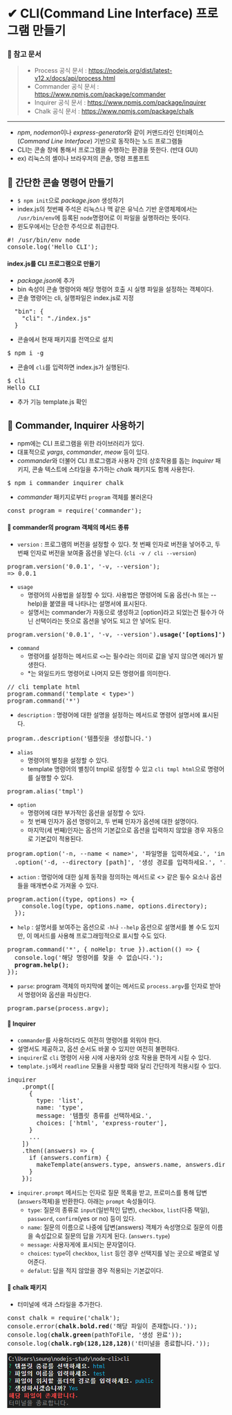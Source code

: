 # ✔ CLI(Command Line Interface) 프로그램 만들기
### 📌 참고 문서
> - Process 공식 문서 : https://nodejs.org/dist/latest-v12.x/docs/api/process.html
> - Commander 공식 문서 : https://www.npmjs.com/package/commander
> - Inquirer 공식 문서 : https://www.npmjs.com/package/inquirer
> - Chalk 공식 문서 : https://www.npmjs.com/package/chalk
<hr>

- *npm*, *nodemon*이나 *express-generator*와 같이 커맨드라인 인터페이스(*Command Line Interface*) 기반으로 동작하는 노드 프로그램들
- CLI는 콘솔 창에 통해서 프로그램을 수행하는 환경을 뜻한다. (반대 GUI)
- ex) 리눅스의 셸이나 브라우저의 콘솔, 명령 프롬프트
## 🌈 간단한 콘솔 명령어 만들기
- `$ npm init`으로 *package.json* 생성하기
- index.js의 첫번째 주석은 리눅스나 맥 같은 유닉스 기반 운영체제에서는 `/usr/bin/env`에 등록된 `node`명령어로 이 파일을 실행하라는 뜻이다.
- 윈도우에서는 단순한 주석으로 취급한다.
<pre>
#! /usr/bin/env node
console.log('Hello CLI');
</pre>
#### index.js를 CLI 프로그램으로 만들기
- *package.json*에 추가
- bin 속성이 콘솔 명령어와 해당 명령어 호출 시 실행 파일을 설정하는 객체이다.
- 콘솔 명령어는 cli, 실행파일은 index.js로 지정
<pre>
  "bin": {
    "cli": "./index.js"
  }
</pre>
- 콘솔에서 현재 패키지를 전역으로 설치
<pre>
$ npm i -g
</pre>
- 콘솔에 `cli`를 입력하면 index.js가 실행된다.
<pre>
$ cli
Hello CLI
</pre>
- 추가 기능 template.js 확인

## 🌈 Commander, Inquirer 사용하기
- npm에는 CLI 프로그램을 위한 라이브러리가 있다.
- 대표적으로 *yargs*, *commander*, *meow* 등이 있다.
- *commander*와 더불어 CLI 프로그램과 사용자 간의 상호작용를 돕는 *Inquirer* 패키지, 콘솔 텍스트에 스타일을 추가하는 *chalk* 패키지도 함께 사용한다.
<pre>
$ npm i commander inquirer chalk
</pre>
- *commander* 패키지로부터 `program` 객체를 불러온다
<pre>
const program = require('commander');
</pre>
#### 🔸 commander의 program 객체의 메서드 종류
- `version` : 프로그램의 버전을 설정할 수 있다. 첫 번째 인자로 버전을 넣어주고, 두번째 인자로 버전을 보여줄 옵션을 넣는다. (`cli -v / cli --version`)
<pre>
program.version('0.0.1', '-v, --version');
=> 0.0.1
</pre>
- `usage`
  - 명령어의 사용법을 설정할 수 있다. 사용법은 명령어에 도움 옵션(-h 또는 --help)을 붙였을 때 나타나는 설명서에 표시된다.
  - 설명서는 commander가 자동으로 생성하고 [option]라고 되었는건 필수가 아닌 선택이라는 뜻으로 옵션을 넣어도 되고 안 넣어도 된다.
<pre>
program.version('0.0.1', '-v, --version')<b>.usage('[options]')</b>;
</pre>
- `command`
  - 명령어를 설정하는 메서드로 `<>`는 필수라는 의미로 값을 넣지 않으면 에러가 발생한다.
  - *는 와일드카드 명령어로 나머지 모든 명령어를 의미한다.
<pre>
// cli template html
program.command('template < type>')
program.command('*')
</pre>
- `description` : 명령어에 대한 설명을 설정하는 메서드로 명령어 설명서에 표시된다.
<pre>
program..description('템플릿을 생성합니다.')
</pre>
- `alias`
  - 명령어의 별칭을 설정할 수 있다.
  - template 명령어의 별칭이 tmpl로 설정할 수 있고 `cli tmpl html`으로 명령어를 실행할 수 있다.
<pre>
program.alias('tmpl')
</pre>
- `option`
  - 명령어에 대한 부가적인 옵션을 설정할 수 있다.
  - 첫 번째 인자가 옵션 명령이고, 두 번째 인자가 옵션에 대한 설명이다.
  - 마지막(세 번째)인자는 옵션의 기본값으로 옵션을 입력하지 않았을 경우 자동으로 기본값이 적용된다.
<pre>
program.option('-n, --name < name>', '파일명을 입력하세요.', 'index')
  .option('-d, --directory [path]', '생성 경로를 입력하세요.', '.')
</pre>
- `action` : 명렁어에 대한 실제 동작을 정의하는 메서드로 <> 같은 필수 요소나 옵션들을 매개변수로 가져올 수 있다.
<pre>
program.action((type, options) => {
    console.log(type, options.name, options.directory);
  });
</pre>
- `help` : 설명서를 보여주는 옵션으로 `-h`나 `--help` 옵션으로 설명서를 볼 수도 있지만, 이 메서드를 사용해 프로그래밍적으로 표시할 수도 있다.
<pre>
program.command('*', { noHelp: true }).action(() => {
  console.log('해당 명령어를 찾을 수 없습니다.');
  <b>program.help()</b>;
});
</pre>
- `parse`: program 객체의 마지막에 붙이는 메서드로 `process.argv`를 인자로 받아서 명령어와 옵션을 파싱한다.
<pre>
program.parse(process.argv);
</pre>

#### 🔸 Inquirer
- `commander`를 사용하더라도 여전히 명령어를 외워야 한다.
- 설명서도 제공하고, 옵션 순서도 바꿀 수 있지만 여전히 불편하다.
- `inquirer`로 `cli` 명령어 사용 시에 사용자와 상호 작용을 편하게 시킬 수 있다.
- `template.js`에서 `readline` 모듈을 사용할 때와 달리 간단하게 적용시킬 수 있다.
<pre>
inquirer
    .prompt([
      {
        type: 'list',
        name: 'type',
        message: '템플릿 종류를 선택하세요.',
        choices: ['html', 'express-router'],
      }
      ...
    ])
    .then((answers) => {
      if (answers.confirm) {
        makeTemplate(answers.type, answers.name, answers.directory);
      }
    });
</pre>
- `inquirer.prompt` 메서드는 인자로 질문 목록을 받고, 프로미스를 통해 답변(`answers`객체)을 반환한다. 아래는 `prompt` 속성들이다.
  - `type`: 질문의 종류로 `input`(일반적인 답변), `checkbox`, `list`(다중 택일), `password`, `confirm`(yes or no) 등이 있다.
  - `name`: 질문의 이름으로 나중에 답변(answers) 객체가 속성명으로 질문의 이름을 속성값으로 질문의 답을 가지게 된다. (`answers.type`)
  - `message`: 사용자게에 표시되는 문자열이다.
  - `choices`: `type`이 `checkbox`, `list` 등인 경우 선택지를 넣는 곳으로 배열로 넣어준다.
  - `defalut`:  답을 적지 않았을 경우 적용되는 기본값이다.

#### 🔸 chalk 패키지
- 터미널에 색과 스타일을 추가한다.
<pre>
const chalk = require('chalk');
console.error(<b>chalk.bold.red</b>('해당 파일이 존재합니다.'));
console.log(<b>chalk.green</b>(pathToFile, '생성 완료'));
console.log(<b>chalk.rgb(128,128,128)</b>('터미널을 종료합니다.'));
</pre>

![chalk](./img/1.PNG)